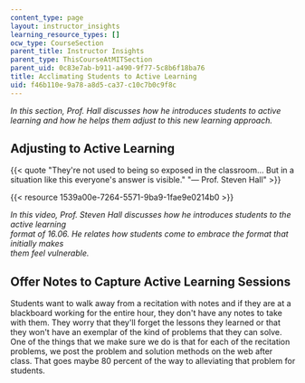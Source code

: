 ```yaml
---
content_type: page
layout: instructor_insights
learning_resource_types: []
ocw_type: CourseSection
parent_title: Instructor Insights
parent_type: ThisCourseAtMITSection
parent_uid: 0c83e7ab-b911-a490-9f77-5c8b6f18ba76
title: Acclimating Students to Active Learning
uid: f46b110e-9a78-a8d5-ca37-c10c7b0c9f8c
---
```


_In this section, Prof. Hall discusses how he introduces students to active learning and how he helps them adjust to this new learning approach._

Adjusting to Active Learning
----------------------------

{{< quote "They're not used to being so exposed in the classroom… But in a situation like this everyone's answer is visible." "— Prof. Steven Hall" >}}

{{< resource 1539a00e-7264-5571-9ba9-1fae9e0214b0 >}}

_In this video, Prof. Steven Hall discusses how he introduces students to the active learning  
format of 16.06. He relates how students come to embrace the format that initially makes  
them feel vulnerable._

Offer Notes to Capture Active Learning Sessions
-----------------------------------------------

Students want to walk away from a recitation with notes and if they are at a blackboard working for the entire hour, they don't have any notes to take with them. They worry that they'll forget the lessons they learned or that they won't have an exemplar of the kind of problems that they can solve. One of the things that we make sure we do is that for each of the recitation problems, we post the problem and solution methods on the web after class. That goes maybe 80 percent of the way to alleviating that problem for students.